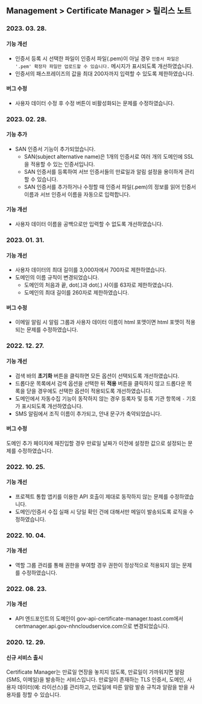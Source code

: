 ## Management > Certificate Manager > 릴리스 노트

### 2023. 03. 28.
#### 기능 개선
* 인증서 등록 시 선택한 파일이 인증서 파일(.pem)이 아닐 경우 `인증서 파일은 '.pem' 확장자 파일만 업로드할 수 있습니다.` 메시지가 표시되도록 개선하였습니다.
* 인증서의 패스프레이즈의 값을 최대 200자까지 입력할 수 있도록 제한하였습니다.
#### 버그 수정
* 사용자 데이터 수정 후 수정 버튼이 비활성화되는 문제를 수정하였습니다.

### 2023. 02. 28.
#### 기능 추가
* SAN 인증서 기능이 추가되었습니다.
  * SAN(subject alternative name)은 1개의 인증서로 여러 개의 도메인에 SSL을 적용할 수 있는 인증서입니다.
  * SAN 인증서를 등록하여 서브 인증서들의 만료일과 알림 설정을 용이하게 관리할 수 있습니다.
  * SAN 인증서를 추가하거나 수정할 때 인증서 파일(.pem)의 정보를 읽어 인증서 이름과 서브 인증서 이름을 자동으로 입력합니다.

#### 기능 개선
* 사용자 데이터 이름을 공백으로만 입력할 수 없도록 개선하였습니다.

### 2023. 01. 31.
#### 기능 개선
* 사용자 데이터의 최대 길이를 3,000자에서 700자로 제한하였습니다.
* 도메인의 이름 규칙이 변경되었습니다.
    * 도메인의 처음과 끝, dot(.)과 dot(.) 사이를 63자로 제한하였습니다.
    * 도메인의 최대 길이를 260자로 제한하였습니다.
#### 버그 수정
* 이메일 알림 시 알림 그룹과 사용자 데이터 이름이 html 포맷이면 html 포맷이 적용되는 문제를 수정하였습니다.

### 2022. 12. 27.
#### 기능 개선
* 검색 바의 **초기화** 버튼을 클릭하면 모든 옵션이 선택되도록 개선하였습니다.
* 드롭다운 목록에서 검색 옵션을 선택한 뒤 **적용** 버튼을 클릭하지 않고 드롭다운 목록을 닫을 경우에도 선택한 옵션이 적용되도록 개선하였습니다.
* 도메인에서 자동수집 기능이 동작하지 않는 경우 등록자 및 등록 기관 항목에 `-` 기호가 표시되도록 개선하였습니다.
* SMS 알림에서 조직 이름이 추가되고, 안내 문구가 축약되었습니다.
#### 버그 수정
도메인 추가 페이지에 재진입할 경우 만료일 날짜가 이전에 설정한 값으로 설정되는 문제를 수정하였습니다.

### 2022. 10. 25.
#### 기능 개선
* 프로젝트 통합 앱키를 이용한 API 호출이 제대로 동작하지 않는 문제를 수정하였습니다.
* 도메인/인증서 수집 실패 시 당일 확인 건에 대해서만 메일이 발송되도록 로직을 수정하였습니다.

### 2022. 10. 04.
#### 기능 개선
* 역할 그룹 관리를 통해 권한을 부여할 경우 권한이 정상적으로 적용되지 않는 문제를 수정하였습니다.

### 2022. 08. 23.
#### 기능 개선
* API 엔드포인트의 도메인이 gov-api-certificate-manager.toast.com에서 certmanager.api.gov-nhncloudservice.com으로 변경되었습니다.

### 2020. 12. 29.
#### 신규 서비스 출시
Certificate Manager는 만료일 연장을 놓치지 않도록, 만료일이 가까워지면 알람(SMS, 이메일)을 발송하는 서비스입니다.
만료일이 존재하는 TLS 인증서, 도메인, 사용자 데이터(예: 라이선스)를 관리하고, 만료일에 따른 알람 발송 규칙과 알람을 받을 사용자를 정할 수 있습니다.
